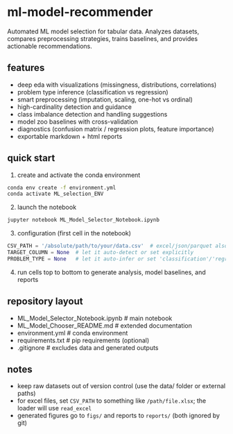 # ml-model-recommender

Automated ML model selection for tabular data. Analyzes datasets, compares preprocessing strategies, trains baselines, and provides actionable recommendations.

## features
- deep eda with visualizations (missingness, distributions, correlations)
- problem type inference (classification vs regression)
- smart preprocessing (imputation, scaling, one-hot vs ordinal)
- high-cardinality detection and guidance
- class imbalance detection and handling suggestions
- model zoo baselines with cross-validation
- diagnostics (confusion matrix / regression plots, feature importance)
- exportable markdown + html reports

## quick start

1) create and activate the conda environment

```bash
conda env create -f environment.yml
conda activate ML_selection_ENV
```

2) launch the notebook

```bash
jupyter notebook ML_Model_Selector_Notebook.ipynb
```

3) configuration (first cell in the notebook)

```python
CSV_PATH = '/absolute/path/to/your/data.csv'  # excel/json/parquet also supported
TARGET_COLUMN = None  # let it auto-detect or set explicitly
PROBLEM_TYPE = None   # let it auto-infer or set 'classification'/'regression'
```

4) run cells top to bottom to generate analysis, model baselines, and reports

## repository layout
- ML_Model_Selector_Notebook.ipynb  # main notebook
- ML_Model_Chooser_README.md        # extended documentation
- environment.yml                   # conda environment
- requirements.txt                  # pip requirements (optional)
- .gitignore                        # excludes data and generated outputs

## notes
- keep raw datasets out of version control (use the data/ folder or external paths)
- for excel files, set `CSV_PATH` to something like `/path/file.xlsx`; the loader will use `read_excel`
- generated figures go to `figs/` and reports to `reports/` (both ignored by git)



